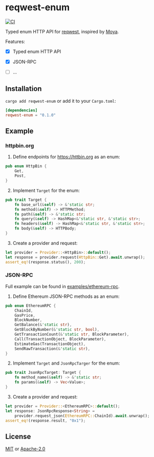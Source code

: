 # reqwest-enum
[![CI](https://github.com/hewigovens/reqwest-enum/actions/workflows/ci.yml/badge.svg)](https://github.com/hewigovens/reqwest-enum/actions/workflows/ci.yml)

Typed enum HTTP API for [reqwest](https://github.com/seanmonstar/reqwest), inspired by [Moya](https://github.com/Moya/Moya).

Features:

- [x] Typed enum HTTP API
- [x] JSON-RPC
- [ ] ...


## Installation

`cargo add reqwest-enum` or add it to your `Cargo.toml`:

```toml
[dependencies]
reqwest-enum = "0.1.0"
```

## Example

### httpbin.org

1. Define endpoints for https://httbin.org as an enum:

```rust
pub enum HttpBin {
    Get,
    Post,
}
```

2. Implement `Target` for the enum:

```rust
pub trait Target {
    fn base_url(&self) -> &'static str;
    fn method(&self) -> HTTPMethod;
    fn path(&self) -> &'static str;
    fn query(&self) -> HashMap<&'static str, &'static str>;
    fn headers(&self) -> HashMap<&'static str, &'static str>;
    fn body(&self) -> HTTPBody;
}
```

3. Create a provider and request:

```rust
let provider = Provider::<HttpBin>::default();
let response = provider.request(HttpBin::Get).await.unwrap();
assert_eq!(response.status(), 200);
```

### JSON-RPC

Full example can be found in [examples/ethereum-rpc](examples/ethereum-rpc).

1. Define Ethereum JSON-RPC methods as an enum:

```rust
pub enum EthereumRPC {
    ChainId,
    GasPrice,
    BlockNumber,
    GetBalance(&'static str),
    GetBlockByNumber(&'static str, bool),
    GetTransactionCount(&'static str, BlockParameter),
    Call(TransactionObject, BlockParameter),
    EstimateGas(TransactionObject),
    SendRawTransaction(&'static str),
}
```

2. Implement `Target` and `JsonRpcTarger` for the enum:

```rust
pub trait JsonRpcTarget: Target {
    fn method_name(&self) -> &'static str;
    fn params(&self) -> Vec<Value>;
}
```

3. Create a provider and request:

```rust
let provider = Provider::<EthereumRPC>::default();
let response: JsonRpcResponse<String> =
    provider.request_json(EthereumRPC::ChainId).await.unwrap();
assert_eq!(response.result, "0x1");
```

## License

[MIT](LICENSE-MIT) or [Apache-2.0](LICENSE-APACHE)
